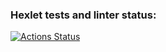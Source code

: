 ### Hexlet tests and linter status:
[![Actions Status](https://github.com/DmitriyKats/frontend-project-lvl1/workflows/hexlet-check/badge.svg)](https://github.com/DmitriyKats/frontend-project-lvl1/actions)